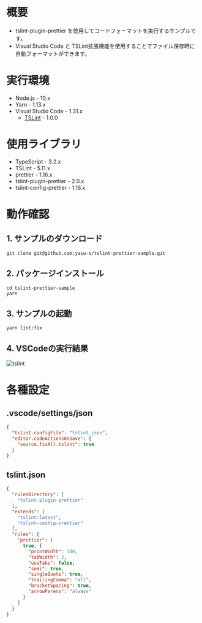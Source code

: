 # 概要

* tslint-plugin-prettier を使用してコードフォーマットを実行するサンプルです。
* Visual Studio Code と TSLint拡張機能を使用することでファイル保存時に自動フォーマットができます。

# 実行環境

* Node.js - 10.x
* Yarn - 1.13.x
* Visual Studio Code - 1.31.x
  * [TSLint](https://marketplace.visualstudio.com/items?itemName=ms-vscode.vscode-typescript-tslint-plugin) - 1.0.0

# 使用ライブラリ

* TypeScript - 3.2.x
* TSLint - 5.11.x
* prettier - 1.16.x
* tslint-plugin-prettier - 2.0.x
* tslint-config-prettier - 1.18.x

# 動作確認

## 1. サンプルのダウンロード

```
git clone git@github.com:yasu-s/tslint-prettier-sample.git
```

## 2. パッケージインストール  

```
cd tslint-prettier-sample
yarn
```

## 3. サンプルの起動  

```
yarn lint:fix
```

## 4. VSCodeの実行結果

![tslint](https://user-images.githubusercontent.com/2668146/52909016-1e02f580-32c4-11e9-954d-c4bd33c39635.gif)

# 各種設定

## .vscode/settings/json

```json
{
  "tslint.configFile": "tslint.json",
  "editor.codeActionsOnSave": {
    "source.fixAll.tslint": true
  }
}
```

## tslint.json

```json
{
  "rulesDirectory": [
    "tslint-plugin-prettier"
  ],
  "extends": [
    "tslint:latest",
    "tslint-config-prettier"
  ],
  "rules": {
    "prettier": [
      true, {
        "printWidth": 140,
        "tabWidth": 2,
        "useTabs": false,
        "semi": true,
        "singleQuote": true,
        "trailingComma": "all",
        "bracketSpacing": true,
        "arrowParens": "always"
      }
    ]
  }
}
```
